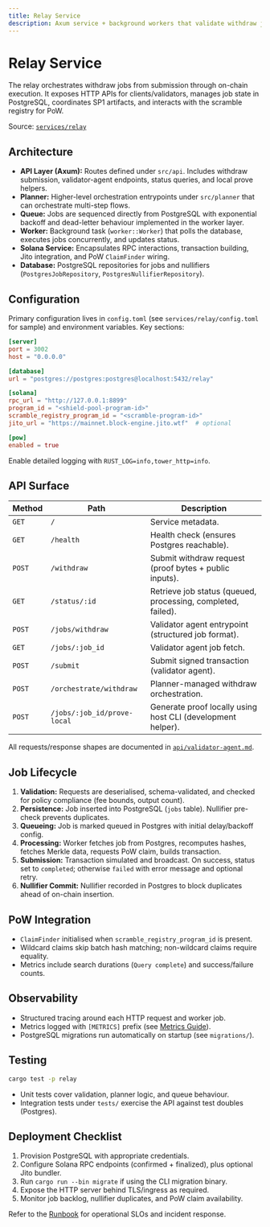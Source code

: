 ```yaml
---
title: Relay Service
description: Axum service + background workers that validate withdraw jobs, integrate PoW claims, and submit Solana transactions.
---
```


# Relay Service

The relay orchestrates withdraw jobs from submission through on-chain execution. It exposes HTTP APIs for clients/validators, manages job state in PostgreSQL, coordinates SP1 artifacts, and interacts with the scramble registry for PoW.

Source: [`services/relay`](https://github.com/cloak-labz/cloak/tree/main/services/relay)

## Architecture

- **API Layer (Axum):** Routes defined under `src/api`. Includes withdraw submission, validator-agent endpoints, status queries, and local prove helpers.
- **Planner:** Higher-level orchestration entrypoints under `src/planner` that can orchestrate multi-step flows.
- **Queue:** Jobs are sequenced directly from PostgreSQL with exponential backoff and dead-letter behaviour implemented in the worker layer.
- **Worker:** Background task (`worker::Worker`) that polls the database, executes jobs concurrently, and updates status.
- **Solana Service:** Encapsulates RPC interactions, transaction building, Jito integration, and PoW `ClaimFinder` wiring.
- **Database:** PostgreSQL repositories for jobs and nullifiers (`PostgresJobRepository`, `PostgresNullifierRepository`).

## Configuration

Primary configuration lives in `config.toml` (see `services/relay/config.toml` for sample) and environment variables. Key sections:

```toml
[server]
port = 3002
host = "0.0.0.0"

[database]
url = "postgres://postgres:postgres@localhost:5432/relay"

[solana]
rpc_url = "http://127.0.0.1:8899"
program_id = "<shield-pool-program-id>"
scramble_registry_program_id = "<scramble-program-id>"
jito_url = "https://mainnet.block-engine.jito.wtf"  # optional

[pow]
enabled = true
```

Enable detailed logging with `RUST_LOG=info,tower_http=info`.

## API Surface

| Method | Path | Description |
| --- | --- | --- |
| `GET` | `/` | Service metadata. |
| `GET` | `/health` | Health check (ensures Postgres reachable). |
| `POST` | `/withdraw` | Submit withdraw request (proof bytes + public inputs). |
| `GET` | `/status/:id` | Retrieve job status (queued, processing, completed, failed). |
| `POST` | `/jobs/withdraw` | Validator agent entrypoint (structured job format). |
| `GET` | `/jobs/:job_id` | Validator agent job fetch. |
| `POST` | `/submit` | Submit signed transaction (validator agent). |
| `POST` | `/orchestrate/withdraw` | Planner-managed withdraw orchestration. |
| `POST` | `/jobs/:job_id/prove-local` | Generate proof locally using host CLI (development helper).

All requests/response shapes are documented in [`api/validator-agent.md`](../api/validator-agent.md).

## Job Lifecycle

1. **Validation:** Requests are deserialised, schema-validated, and checked for policy compliance (fee bounds, output count).
2. **Persistence:** Job inserted into PostgreSQL (`jobs` table). Nullifier pre-check prevents duplicates.
3. **Queueing:** Job is marked queued in Postgres with initial delay/backoff config.
4. **Processing:** Worker fetches job from Postgres, recomputes hashes, fetches Merkle data, requests PoW claim, builds transaction.
5. **Submission:** Transaction simulated and broadcast. On success, status set to `completed`; otherwise `failed` with error message and optional retry.
6. **Nullifier Commit:** Nullifier recorded in Postgres to block duplicates ahead of on-chain insertion.

## PoW Integration

- `ClaimFinder` initialised when `scramble_registry_program_id` is present.
- Wildcard claims skip batch hash matching; non-wildcard claims require equality.
- Metrics include search durations (`Query complete`) and success/failure counts.

## Observability

- Structured tracing around each HTTP request and worker job.
- Metrics logged with `[METRICS]` prefix (see [Metrics Guide](../operations/metrics-guide.md)).
- PostgreSQL migrations run automatically on startup (see `migrations/`).

## Testing

```bash
cargo test -p relay
```

- Unit tests cover validation, planner logic, and queue behaviour.
- Integration tests under `tests/` exercise the API against test doubles (Postgres).

## Deployment Checklist

1. Provision PostgreSQL with appropriate credentials.
2. Configure Solana RPC endpoints (confirmed + finalized), plus optional Jito bundler.
3. Run `cargo run --bin migrate` if using the CLI migration binary.
4. Expose the HTTP server behind TLS/ingress as required.
5. Monitor job backlog, nullifier duplicates, and PoW claim availability.

Refer to the [Runbook](../operations/runbook.md) for operational SLOs and incident response.
